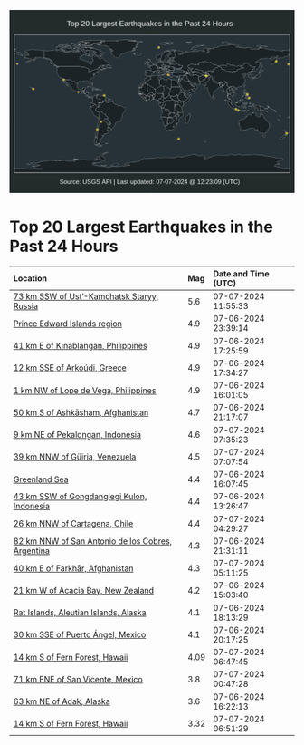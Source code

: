 ![Map](./map.png)

# Top 20 Largest Earthquakes in the Past 24 Hours

| Location | Mag | Date and Time (UTC) |
|:---|:---|:---|
| [73 km SSW of Ust’-Kamchatsk Staryy, Russia](https://earthquake.usgs.gov/earthquakes/eventpage/us7000mxl6) | 5.6 | 07-07-2024 11:55:33 |
| [Prince Edward Islands region](https://earthquake.usgs.gov/earthquakes/eventpage/us7000mxhz) | 4.9 | 07-06-2024 23:39:14 |
| [41 km E of Kinablangan, Philippines](https://earthquake.usgs.gov/earthquakes/eventpage/us7000mxgi) | 4.9 | 07-06-2024 17:25:59 |
| [12 km SSE of Arkoúdi, Greece](https://earthquake.usgs.gov/earthquakes/eventpage/us7000mxgj) | 4.9 | 07-06-2024 17:34:27 |
| [1 km NW of Lope de Vega, Philippines](https://earthquake.usgs.gov/earthquakes/eventpage/us7000mxg8) | 4.9 | 07-06-2024 16:01:05 |
| [50 km S of Ashkāsham, Afghanistan](https://earthquake.usgs.gov/earthquakes/eventpage/us7000mxh7) | 4.7 | 07-06-2024 21:17:07 |
| [9 km NE of Pekalongan, Indonesia](https://earthquake.usgs.gov/earthquakes/eventpage/us7000mxka) | 4.6 | 07-07-2024 07:35:23 |
| [39 km NNW of Güiria, Venezuela](https://earthquake.usgs.gov/earthquakes/eventpage/us7000mxju) | 4.5 | 07-07-2024 07:07:54 |
| [Greenland Sea](https://earthquake.usgs.gov/earthquakes/eventpage/us7000mxg9) | 4.4 | 07-06-2024 16:07:45 |
| [43 km SSW of Gongdanglegi Kulon, Indonesia](https://earthquake.usgs.gov/earthquakes/eventpage/us7000mxfe) | 4.4 | 07-06-2024 13:26:47 |
| [26 km NNW of Cartagena, Chile](https://earthquake.usgs.gov/earthquakes/eventpage/us7000mxjb) | 4.4 | 07-07-2024 04:29:27 |
| [82 km NNW of San Antonio de los Cobres, Argentina](https://earthquake.usgs.gov/earthquakes/eventpage/us7000mxh8) | 4.3 | 07-06-2024 21:31:11 |
| [40 km E of Farkhār, Afghanistan](https://earthquake.usgs.gov/earthquakes/eventpage/us7000mxje) | 4.3 | 07-07-2024 05:11:25 |
| [21 km W of Acacia Bay, New Zealand](https://earthquake.usgs.gov/earthquakes/eventpage/us7000mxfp) | 4.2 | 07-06-2024 15:03:40 |
| [Rat Islands, Aleutian Islands, Alaska](https://earthquake.usgs.gov/earthquakes/eventpage/us7000mxgp) | 4.1 | 07-06-2024 18:13:29 |
| [30 km SSE of Puerto Ángel, Mexico](https://earthquake.usgs.gov/earthquakes/eventpage/us7000mxh2) | 4.1 | 07-06-2024 20:17:25 |
| [14 km S of Fern Forest, Hawaii](https://earthquake.usgs.gov/earthquakes/eventpage/hv74319421) | 4.09 | 07-07-2024 06:47:45 |
| [71 km ENE of San Vicente, Mexico](https://earthquake.usgs.gov/earthquakes/eventpage/us7000mxi9) | 3.8 | 07-07-2024 00:47:28 |
| [63 km NE of Adak, Alaska](https://earthquake.usgs.gov/earthquakes/eventpage/ak0248n6oxel) | 3.6 | 07-06-2024 16:22:13 |
| [14 km S of Fern Forest, Hawaii](https://earthquake.usgs.gov/earthquakes/eventpage/hv74319426) | 3.32 | 07-07-2024 06:51:29 |
